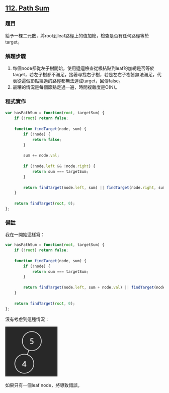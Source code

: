 ## [112. Path Sum](https://leetcode.com/problems/path-sum/description/ "Title")

### 題目
給予一棵二元數，將root到leaf路徑上的值加總，檢查是否有任何路徑等於target。

### 解題步驟
1. 每個node都從左子樹開始，使用遞迴檢查從根結點到leaf的加總是否等於target，若左子樹都不滿足，接著尋找右子樹，若是左右子樹皆無法滿足，代表從這個節點經過的路徑都無法達成target，回傳false。
2. 最糟的情況是每個節點走過一遍，時間複雜度是O(N)。

### 程式實作

```javascript
var hasPathSum = function(root, targetSum) {
    if (!root) return false;

    function findTarget(node, sum) {
        if (!node) {
            return false;
        }

        sum += node.val;

        if (!node.left && !node.right) {
            return sum === targetSum;
        }

        return findTarget(node.left, sum) || findTarget(node.right, sum);
    }

    return findTarget(root, 0);
};
```


### 備註
我在一開始這樣寫：
```javascript
var hasPathSum = function(root, targetSum) {
    if (!root) return false;

    function findTarget(node, sum) {
        if (!node) {
            return sum === targetSum;
        }

        return findTarget(node.left, sum + node.val) || findTarget(node.right, sum + node.val);
    }

    return findTarget(root, 0);
};
```

沒有考慮到這種情況：  

<img src="./pictures/112.png" >  

如果只有一個leaf node，將導致錯誤。